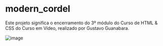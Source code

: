 # modern_cordel
Este projeto significa o encerramento do 3º módulo do Curso de HTML &amp; CSS do Curso em Vídeo, realizado por Gustavo Guanabara.

![image](https://github.com/user-attachments/assets/f7f5cac0-a69a-445a-b82d-e75543f57780)

